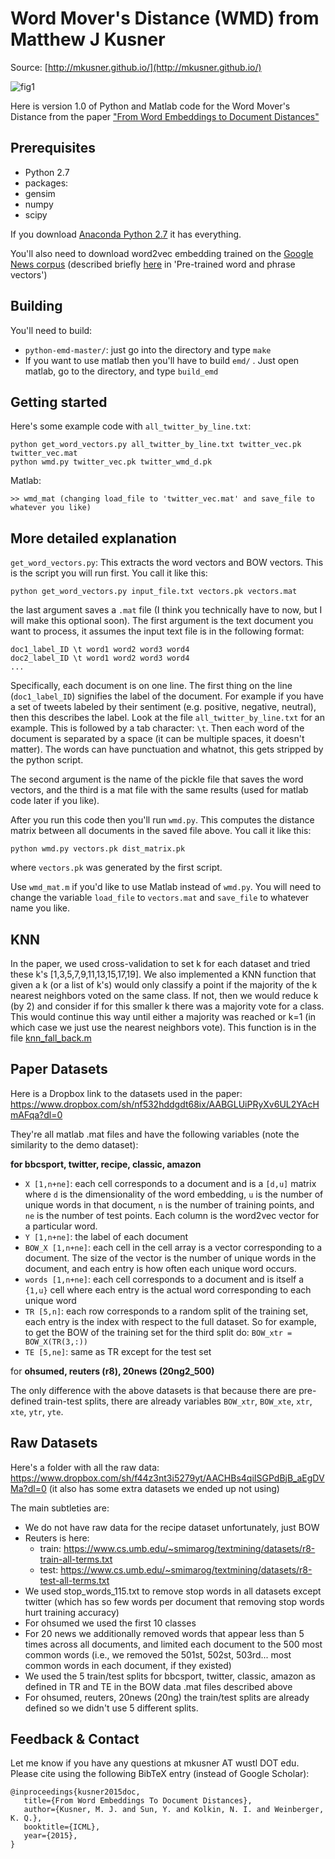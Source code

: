 # Word Mover's Distance (WMD) from Matthew J Kusner

Source: [http://mkusner.github.io/](http://mkusner.github.io/)


![fig1](fig1.png)

Here is version 1.0 of Python and Matlab code for the Word Mover's Distance from the paper ["From Word Embeddings to Document Distances"](https://proceedings.mlr.press/v37/kusnerb15.pdf)

## Prerequisites

- Python 2.7 
- packages: 
- gensim 
- numpy 
- scipy 

If you download [Anaconda Python 2.7](http://continuum.io/downloads) it has everything. 

You'll also need to download word2vec embedding trained on the [Google News corpus](https://drive.google.com/file/d/0B7XkCwpI5KDYNlNUTTlSS21pQmM/edit?usp=sharing) (described briefly [here](https://code.google.com/p/word2vec/) in 'Pre-trained word and phrase vectors') 

## Building

You'll need to build:

- `python-emd-master/`: just go into the directory and type `make` 
- If you want to use matlab then you'll have to build `emd/` . Just open matlab, go to the directory, and type `build_emd`

## Getting started

Here's some example code with `all_twitter_by_line.txt`:

    python get_word_vectors.py all_twitter_by_line.txt twitter_vec.pk twitter_vec.mat 
    python wmd.py twitter_vec.pk twitter_wmd_d.pk 

Matlab: 

    >> wmd_mat (changing load_file to 'twitter_vec.mat' and save_file to whatever you like) 

## More detailed explanation    

`get_word_vectors.py`: This extracts the word vectors and BOW vectors. This is the script you will run first. You call it like this: 

    python get_word_vectors.py input_file.txt vectors.pk vectors.mat 

the last argument saves a `.mat` file (I think you technically have to now, but I will make this optional soon). The first argument is the text document you want to process, it assumes the input text file is in the following format: 

    doc1_label_ID \t word1 word2 word3 word4 
    doc2_label_ID \t word1 word2 word3 word4 
    ... 

Specifically, each document is on one line. The first thing on the line (`doc1_label_ID`) signifies the label of the document. For example if you have a set of tweets labeled by their sentiment (e.g. positive, negative, neutral), then this describes the label. Look at the file `all_twitter_by_line.txt` for an example. This is followed by a tab character: `\t`. Then each word of the document is separated by a space (it can be multiple spaces, it doesn't matter). The words can have punctuation and whatnot, this gets stripped by the python script. 

The second argument is the name of the pickle file that saves the word vectors, and the third is a mat file with the same results (used for matlab code later if you like). 

After you run this code then you'll run `wmd.py`. This computes the distance matrix between all documents in the saved file above. You call it like this: 

    python wmd.py vectors.pk dist_matrix.pk 

where `vectors.pk` was generated by the first script. 

Use `wmd_mat.m` if you'd like to use Matlab instead of `wmd.py`. You will need to change the variable `load_file` to `vectors.mat` and `save_file` to whatever name you like. 

## KNN

In the paper, we used cross-validation to set k for each dataset and tried these k's [1,3,5,7,9,11,13,15,17,19].  We also implemented a KNN function that given a k (or a list of k's) would only classify a point if the majority of the k nearest neighbors voted on the same class. If not, then we would reduce k (by 2) and consider if for this smaller k there was a majority vote for a class. This would continue this way until either a majority was reached or k=1 (in which case we just use the nearest neighbors vote). This function is in the file [knn_fall_back.m](https://github.com/mkusner/wmd/blob/master/knn_fall_back.m)


## Paper Datasets

Here is a Dropbox link to the datasets used in the paper: https://www.dropbox.com/sh/nf532hddgdt68ix/AABGLUiPRyXv6UL2YAcHmAFqa?dl=0

They're all matlab .mat files and have the following variables (note the similarity to the demo dataset):

**for bbcsport, twitter, recipe, classic, amazon**
- `X [1,n+ne]`: each cell corresponds to a document and is a `[d,u]` matrix where `d` is the dimensionality of the word embedding, `u` is the number of unique words in that document, `n` is the number of training points, and `ne` is the number of test points. Each column is the word2vec vector for a particular word.
- `Y [1,n+ne]`: the label of each document
- `BOW_X [1,n+ne]`: each cell in the cell array is a vector corresponding to a document. The size of the vector is the number of unique words in the document, and each entry is how often each unique word occurs.
- `words [1,n+ne]`: each cell corresponds to a document and is itself a `{1,u}` cell where each entry is the actual word corresponding to each unique word
- `TR [5,n]`: each row corresponds to a random split of the training set, each entry is the index with respect to the full dataset. So for example, to get the BOW of the training set for the third split do: `BOW_xtr = BOW_X(TR(3,:))`
- `TE [5,ne]`: same as TR except for the test set


for **ohsumed, reuters (r8), 20news (20ng2_500)**

The only difference with the above datasets is that because there are pre-defined train-test splits, there are already variables `BOW_xtr`, `BOW_xte`, `xtr`, `xte`, `ytr`, `yte`.


## Raw Datasets

Here's a folder with all the raw data: https://www.dropbox.com/sh/f44z3nt3i5279yt/AACHBs4qiISGPdBjB_aEgDVMa?dl=0
(it also has some extra datasets we ended up not using)

The main subtleties are:
- We do not have raw data for the recipe dataset unfortunately, just BOW
- Reuters is here:
    - train: https://www.cs.umb.edu/~smimarog/textmining/datasets/r8-train-all-terms.txt
    - test: https://www.cs.umb.edu/~smimarog/textmining/datasets/r8-test-all-terms.txt
- We used stop_words_115.txt to remove stop words in all datasets except twitter (which has so few words per document that removing stop words hurt training accuracy)
- For ohsumed we used the first 10 classes
- For 20 news we additionally removed words that appear less than 5 times across all documents, and limited each document to the 500 most common words (i.e., we removed the 501st, 502st, 503rd... most common words in each document, if they existed)
- We used the 5 train/test splits for bbcsport, twitter, classic, amazon as defined in TR and TE in the BOW data .mat files described above
- For ohsumed, reuters, 20news (20ng) the train/test splits are already defined so we didn't use 5 different splits.


## Feedback & Contact

Let me know if you have any questions at mkusner AT wustl DOT edu. Please cite using the following BibTeX entry (instead of Google Scholar): 

    @inproceedings{kusner2015doc, 
       title={From Word Embeddings To Document Distances}, 
       author={Kusner, M. J. and Sun, Y. and Kolkin, N. I. and Weinberger, K. Q.}, 
       booktitle={ICML}, 
       year={2015}, 
    } 
